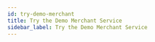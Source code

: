 ```yaml
---
id: try-demo-merchant
title: Try the Demo Merchant Service
sidebar_label: Try the Demo Merchant Service
---
```

